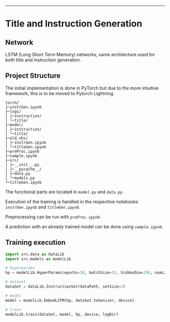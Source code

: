 ***
# Title and Instruction Generation

## Network
LSTM (Long Short Term Memory) networks, same architecture used for both title and instruction generation.


## Project Structure

The initial implementation is done in PyTorch but due to the more intuitive framework, this is to be moved to Pytorch Lightning.
```
torch/
├─instrGen.ipynb
├─logs/
│ ├─instruction/
│ └─title/
├─model/
│ ├─instruction/
│ └─title/
├─old_nbs/
│ ├─instrGen.ipynb
│ └─titleGen.ipynb
├─preProc.ipynb
├─sample.ipynb
├─src/
│ ├─__init__.py
│ ├─__pycache__/
│ ├─data.py
│ └─models.py
└─titleGen.ipynb
```

The functional parts are located in <code><em>model.py</em></code> and <code><em>data.py</em></code>.

Execution of the training is handled in the respective notebooks <code><em>instrGen.ipynb</em></code> and <code><em>titleGen.ipynb</em></code>.

Preprocessing can be run with <code><em>preProc.ipynb</em></code>.

A prediction with an already trained model can be done using <code><em>sample.ipynb</em></code>.

## Training execution

```python
import src.data as dataLib
import src.models as modelLib

# hyperparams
hp = modelLib.HyperParams(epochs=30, batchSize=32, hiddenDim=256, numLayers=1, embeddingDim=300)

# dataset
dataSet = dataLib.InstructionSet(dataPath, setSize=2)

# model
model = modelLib.EmbedLSTM(hp, dataSet.tokenizer, device)

# train
modelLib.train(dataSet, model, hp, device, logDir)
```